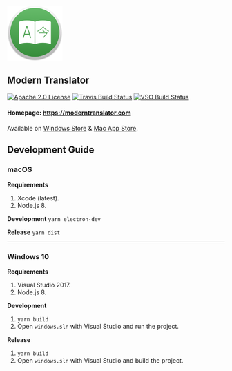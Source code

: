 <img src="build-resources/icon.png" height="128" width="128" alt="Modern Translator" />

## Modern Translator
[![Apache 2.0 License](https://img.shields.io/badge/License-Apache%202.0-blue.svg)](https://github.com/modern-translator/desktop/blob/master/LICENSE)
[![Travis Build Status](https://travis-ci.org/modern-translator/modern-translator.svg?branch=master)](https://travis-ci.org/modern-translator/modern-translator)
[![VSO Build Status](https://quanglam2807.visualstudio.com/_apis/public/build/definitions/2f76e0e3-6c4c-4c04-a98e-f7c1460efa1c/2/badge)](https://quanglam2807.visualstudio.com/Modern%20Translator/_build/index?definitionId=2)

#### Homepage: https://moderntranslator.com

Available on [Windows Store](https://www.microsoft.com/store/apps/9wzdncrcsg9k?cid=github) & [Mac App Store](https://itunes.apple.com/us/app/modern-translator/id1176624652).


## Development Guide
### macOS
**Requirements**
1. Xcode (latest).
2. Node.js 8.

**Development**
`yarn electron-dev`

**Release**
`yarn dist`

---

### Windows 10
**Requirements**
1. Visual Studio 2017.
2. Node.js 8.

**Development**
1. `yarn build`
2. Open `windows.sln` with Visual Studio and run the project.

**Release**
1. `yarn build`
2. Open `windows.sln` with Visual Studio and build the project.
